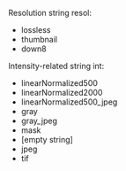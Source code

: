 Resolution string
resol:
- lossless
- thumbnail
- down8

Intensity-related string
int:
- linearNormalized500
- linearNormalized2000
- linearNormalized500_jpeg
- gray
- gray_jpeg
- mask
- [empty string]
- jpeg
- tif

